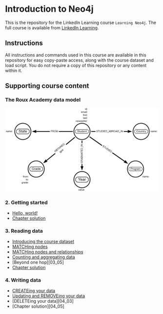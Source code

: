 # Introduction to Neo4j
This is the repository for the LinkedIn Learning course `Learning Neo4j`. The full course is available from [LinkedIn Learning][lil-course-url].

## Instructions
All instructions and commands used in this course are available in this repository for easy copy-paste access, along with the course dataset and load script. You do not require a copy of this repository or any content within it.

## Supporting course content

### The Roux Academy data model
![Data model](datamodel.png)

### 2. Getting started
* [Hello, world!][02_03]
* [Chapter solution][02_06]

### 3. Reading data
* [Introducing the course dataset][03_01]
* [MATCHing nodes][03_02]
* [MATCHing nodes and relationships][03_03]
* [Counting and aggregating data][03_04]
* [Beyond one hop][03_05]
* [Chapter solution][03_07]

### 4. Writing data
* [CREATEing your data][04_01]
* [Updating and REMOVEing your data][04_02]
* [DELETEing your data][04_03]
* [Chapter solution][04_05]

[0]: # (Replace these placeholder URLs with actual course URLs)

[lil-course-url]: https://www.linkedin.com/learning/
[lil-thumbnail-url]: http://
[02_03]: https://raw.githubusercontent.com/LinkedInLearning/learning-neo4j-2483130/main/course_material/02_03.txt
[02_06]:https://raw.githubusercontent.com/LinkedInLearning/learning-neo4j-2483130/main/course_material/02_06.txt
[03_01]: https://raw.githubusercontent.com/LinkedInLearning/learning-neo4j-2483130/main/course_material/03_01.txt
[03_02]: https://raw.githubusercontent.com/LinkedInLearning/learning-neo4j-2483130/main/course_material/03_02.txt
[03_03]: https://raw.githubusercontent.com/LinkedInLearning/learning-neo4j-2483130/main/course_material/03_03.txt
[03_04]: https://raw.githubusercontent.com/LinkedInLearning/learning-neo4j-2483130/main/course_material/03_04.txt
[03_06]: https://raw.githubusercontent.com/LinkedInLearning/learning-neo4j-2483130/main/course_material/03_05.txt
[03_07]: https://raw.githubusercontent.com/LinkedInLearning/learning-neo4j-2483130/main/course_material/03_07.txt
[04_01]: https://raw.githubusercontent.com/LinkedInLearning/learning-neo4j-2483130/main/course_material/04_01.txt
[04_02]: https://raw.githubusercontent.com/LinkedInLearning/learning-neo4j-2483130/main/course_material/04_02.txt
[04_04]: https://raw.githubusercontent.com/LinkedInLearning/learning-neo4j-2483130/main/course_material/04_03.txt
[04_04]: https://raw.githubusercontent.com/LinkedInLearning/learning-neo4j-2483130/main/course_material/04_05.txt
